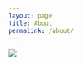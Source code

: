 ```yaml
---
layout: page
title: About
permalink: /about/
---
```


<html>
  <head>
    <title>F1 Racing</title>
  </head>

  <body>
    <img src="https://upload.wikimedia.org/wikipedia/commons/thumb/8/8e/Felipe_Massa_2009_Turkey.jpg/220px-Felipe_Massa_2009_Turkey.jpg">
  </body>
</html>
